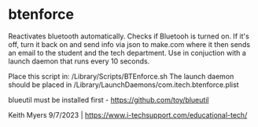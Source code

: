 # btenforce
Reactivates bluetooth automatically.
Checks if Bluetooh is turned on.  If it's off, turn it back on and send
info via json to make.com where it then sends an email to the student and the 
tech department. Use in conjuction with a launch daemon that runs every 10 seconds.
 
Place this script in: /Library/Scripts/BTEnforce.sh
The launch daemon should be placed in /Library/LaunchDaemons/com.itech.btenforce.plist

blueutil must be installed first - https://github.com/toy/blueutil

Keith Myers 9/7/2023 | https://www.i-techsupport.com/educational-tech/
